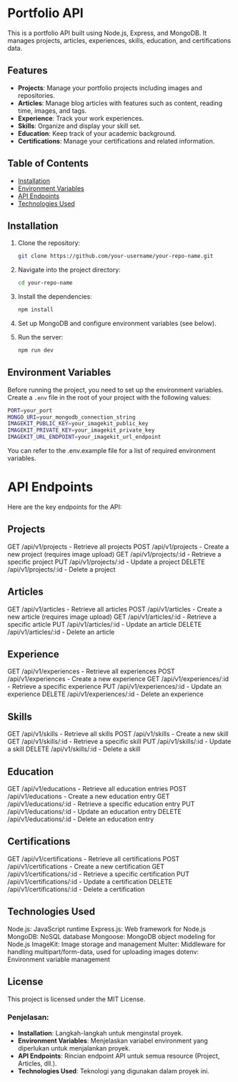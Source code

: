 # Portfolio API

This is a portfolio API built using Node.js, Express, and MongoDB. It manages projects, articles, experiences, skills, education, and certifications data.

## Features

- **Projects**: Manage your portfolio projects including images and repositories.
- **Articles**: Manage blog articles with features such as content, reading time, images, and tags.
- **Experience**: Track your work experiences.
- **Skills**: Organize and display your skill set.
- **Education**: Keep track of your academic background.
- **Certifications**: Manage your certifications and related information.

## Table of Contents

- [Installation](#installation)
- [Environment Variables](#environment-variables)
- [API Endpoints](#api-endpoints)
- [Technologies Used](#technologies-used)

## Installation

1. Clone the repository:

   ```bash
   git clone https://github.com/your-username/your-repo-name.git
   ```

2. Navigate into the project directory:

   ```bash
   cd your-repo-name
   ```

3. Install the dependencies:

   ```bash
   npm install
   ```

4. Set up MongoDB and configure environment variables (see below).

5. Run the server:

   ```bash
   npm run dev
   ```

## Environment Variables

Before running the project, you need to set up the environment variables. Create a `.env` file in the root of your project with the following values:

```bash
PORT=your_port
MONGO_URI=your_mongodb_connection_string
IMAGEKIT_PUBLIC_KEY=your_imagekit_public_key
IMAGEKIT_PRIVATE_KEY=your_imagekit_private_key
IMAGEKIT_URL_ENDPOINT=your_imagekit_url_endpoint
```

You can refer to the .env.example file for a list of required environment variables.

# API Endpoints

Here are the key endpoints for the API:

## Projects

GET /api/v1/projects - Retrieve all projects
POST /api/v1/projects - Create a new project (requires image upload)
GET /api/v1/projects/:id - Retrieve a specific project
PUT /api/v1/projects/:id - Update a project
DELETE /api/v1/projects/:id - Delete a project

## Articles

GET /api/v1/articles - Retrieve all articles
POST /api/v1/articles - Create a new article (requires image upload)
GET /api/v1/articles/:id - Retrieve a specific article
PUT /api/v1/articles/:id - Update an article
DELETE /api/v1/articles/:id - Delete an article

## Experience

GET /api/v1/experiences - Retrieve all experiences
POST /api/v1/experiences - Create a new experience
GET /api/v1/experiences/:id - Retrieve a specific experience
PUT /api/v1/experiences/:id - Update an experience
DELETE /api/v1/experiences/:id - Delete an experience

## Skills

GET /api/v1/skills - Retrieve all skills
POST /api/v1/skills - Create a new skill
GET /api/v1/skills/:id - Retrieve a specific skill
PUT /api/v1/skills/:id - Update a skill
DELETE /api/v1/skills/:id - Delete a skill

## Education

GET /api/v1/educations - Retrieve all education entries
POST /api/v1/educations - Create a new education entry
GET /api/v1/educations/:id - Retrieve a specific education entry
PUT /api/v1/educations/:id - Update an education entry
DELETE /api/v1/educations/:id - Delete an education entry

## Certifications

GET /api/v1/certifications - Retrieve all certifications
POST /api/v1/certifications - Create a new certification
GET /api/v1/certifications/:id - Retrieve a specific certification
PUT /api/v1/certifications/:id - Update a certification
DELETE /api/v1/certifications/:id - Delete a certification

## Technologies Used

Node.js: JavaScript runtime
Express.js: Web framework for Node.js
MongoDB: NoSQL database
Mongoose: MongoDB object modeling for Node.js
ImageKit: Image storage and management
Multer: Middleware for handling multipart/form-data, used for uploading images
dotenv: Environment variable management

## License

This project is licensed under the MIT License.

### Penjelasan:

- **Installation**: Langkah-langkah untuk menginstal proyek.
- **Environment Variables**: Menjelaskan variabel environment yang diperlukan untuk menjalankan proyek.
- **API Endpoints**: Rincian endpoint API untuk semua resource (Project, Articles, dll.).
- **Technologies Used**: Teknologi yang digunakan dalam proyek ini.
